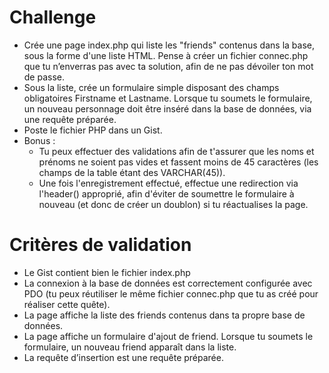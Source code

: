 # Challenge
* Crée une page index.php qui liste les "friends" contenus dans la base, sous la forme d'une liste HTML. Pense à créer un fichier connec.php que tu n’enverras pas avec ta solution, afin de ne pas dévoiler ton mot de passe.
* Sous la liste, crée un formulaire simple disposant des champs obligatoires Firstname et Lastname. Lorsque tu soumets le formulaire, un nouveau personnage doit être inséré dans la base de données, via une requête préparée.
* Poste le fichier PHP dans un Gist.
* Bonus :
  * Tu peux effectuer des validations afin de t'assurer que les noms et prénoms ne soient pas vides et fassent moins de 45 caractères (les champs de la table étant des VARCHAR(45)).
  * Une fois l'enregistrement effectué, effectue une redirection via l'header() approprié, afin d'éviter de soumettre le formulaire à nouveau (et donc de créer un doublon) si tu réactualises la page.
# Critères de validation
* Le Gist contient bien le fichier index.php
* La connexion à la base de données est correctement configurée avec PDO (tu peux réutiliser le même fichier connec.php que tu as créé pour réaliser cette quête).
* La page affiche la liste des friends contenus dans ta propre base de données.
* La page affiche un formulaire d'ajout de friend. Lorsque tu soumets le formulaire, un nouveau friend apparaît dans la liste.
* La requête d’insertion est une requête préparée.
